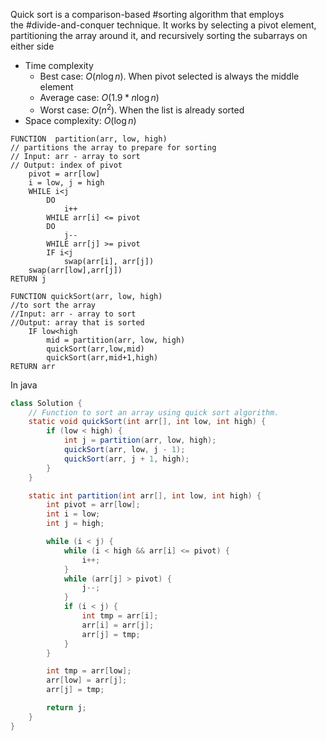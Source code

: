 Quick sort is a comparison-based #sorting algorithm that employs the #divide-and-conquer technique. It works by selecting a pivot element, partitioning the array around it, and recursively sorting the subarrays on either side
- Time complexity
	- Best case: $O(n\log n)$. When pivot selected is always the middle element
	- Average case: $O(1.9*n\log n)$
	- Worst case: $O(n^2)$. When the list is already sorted
- Space complexity: $O(\log n)$
``` al
FUNCTION  partition(arr, low, high)
// partitions the array to prepare for sorting
// Input: arr - array to sort
// Output: index of pivot
	pivot = arr[low]
	i = low, j = high
	WHILE i<j
		DO
			i++
		WHILE arr[i] <= pivot
		DO
			j--
		WHILE arr[j] >= pivot
		IF i<j
			swap(arr[i], arr[j])
	swap(arr[low],arr[j])
RETURN j

FUNCTION quickSort(arr, low, high)
//to sort the array
//Input: arr - array to sort
//Output: array that is sorted
	IF low<high
		mid = partition(arr, low, high)
		quickSort(arr,low,mid)
		quickSort(arr,mid+1,high)
RETURN arr
```

In java
```java
class Solution {
    // Function to sort an array using quick sort algorithm.
    static void quickSort(int arr[], int low, int high) {
        if (low < high) {
            int j = partition(arr, low, high);
            quickSort(arr, low, j - 1);
            quickSort(arr, j + 1, high);
        }
    }

    static int partition(int arr[], int low, int high) {
        int pivot = arr[low];
        int i = low;
        int j = high;

        while (i < j) {
            while (i < high && arr[i] <= pivot) {
                i++;
            }
            while (arr[j] > pivot) {
                j--;
            }
            if (i < j) {
                int tmp = arr[i];
                arr[i] = arr[j];
                arr[j] = tmp;
            }
        }

        int tmp = arr[low];
        arr[low] = arr[j];
        arr[j] = tmp;

        return j;
    }
}
```